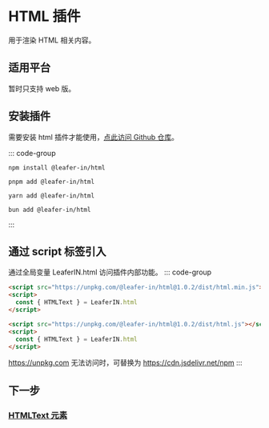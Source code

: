 <script setup>
import Case from '/component/Case.vue'
</script>

# HTML 插件

用于渲染 HTML 相关内容。

<case name="HTMLText" height=100></case>

## 适用平台

暂时只支持 web 版。

## 安装插件

需要安装 html 插件才能使用，[点此访问 Github 仓库](https://github.com/leaferjs/in/tree/main/packages/html)。

::: code-group

```sh[npm]
npm install @leafer-in/html
```

```sh[pnpm]
pnpm add @leafer-in/html
```

```sh[yarn]
yarn add @leafer-in/html
```

```sh[bun]
bun add @leafer-in/html
```

:::

## 通过 script 标签引入

通过全局变量 LeaferIN.html 访问插件内部功能。
::: code-group

```html [html.min]
<script src="https://unpkg.com/@leafer-in/html@1.0.2/dist/html.min.js"></script>
<script>
  const { HTMLText } = LeaferIN.html
</script>
```

```html [html]
<script src="https://unpkg.com/@leafer-in/html@1.0.2/dist/html.js"></script>
<script>
  const { HTMLText } = LeaferIN.html
</script>
```

https://unpkg.com 无法访问时，可替换为 https://cdn.jsdelivr.net/npm
:::

## 下一步

### [HTMLText 元素](./HTMLText.md)
